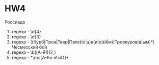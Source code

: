 # HW4
Россиада
1. regexp - \d{4}
2. regexp - \d{3}
3. regexp - ((Курб|Прон|Твер|Пале)(с|ц)к(и|о)(й|м)|Троекуров(а|ым)*)
Чесмесский бой
1. regexp - \b([А-Я]){2,}
2. regexp - ^\d\s[А-Яа-я\s\D]*
